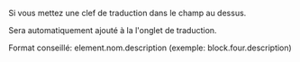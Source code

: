 Si vous mettez une clef de traduction dans le champ au dessus.

Sera automatiquement ajouté à la l'onglet de traduction.

Format conseillé: element.nom.description (exemple: block.four.description)